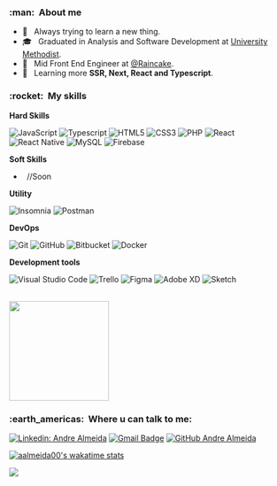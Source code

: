 <h3> :man: &nbsp;About me </h3>

- 🤔 &nbsp; Always trying to learn a new thing.
- 🎓 &nbsp; Graduated in Analysis and Software Development at <a href="https://metodista.br/" target="_blank">University Methodist</a>.
- 💼 &nbsp; Mid Front End Engineer at <a href="https://raincake.com.br/" target="_blank">@Raincake</a>.
- 🌱 &nbsp; Learning more **SSR, Next, React and Typescript**.

<h3> :rocket: &nbsp;My skills </h3>

**Hard Skills**

![JavaScript](https://img.shields.io/badge/-JavaScript-333333?style=flat&logo=javascript)
![Typescript](https://img.shields.io/badge/-Typescript-333333?style=flat&logo=typescript)
![HTML5](https://img.shields.io/badge/-HTML5-333333?style=flat&logo=HTML5)
![CSS3](https://img.shields.io/badge/-CSS-333333?style=flat&logo=CSS3&logoColor=1572B6)
![PHP](https://img.shields.io/badge/-PHP-333333?style=flat&logo=PHP&logoColor=007396)
![React](https://img.shields.io/badge/-React-333333?style=flat&logo=react)
![React Native](https://img.shields.io/badge/-React%20Native-333333?style=flat&logo=react)
![MySQL](https://img.shields.io/badge/-MySQL-333333?style=flat&logo=mysql)
![Firebase](https://img.shields.io/badge/-Firebase-333333?style=flat&logo=firebase)

**Soft Skills**

- &nbsp; //Soon

**Utility**

![Insomnia](https://img.shields.io/badge/-Insomnia-333333?style=flat&logo=insomnia)
![Postman](https://img.shields.io/badge/-Postman-333333?style=flat&logo=postman)

**DevOps**

![Git](https://img.shields.io/badge/-Git-333333?style=flat&logo=git)
![GitHub](https://img.shields.io/badge/-GitHub-333333?style=flat&logo=github)
![Bitbucket](https://img.shields.io/badge/-Bitbucket-333333?style=flat&logo=bitbucket)
![Docker](https://img.shields.io/badge/-Docker-333333?style=flat&logo=docker)

**Development tools**

![Visual Studio Code](https://img.shields.io/badge/-Visual%20Studio%20Code-333333?style=flat&logo=visual-studio-code)
![Trello](https://img.shields.io/badge/-Trello-333333?style=flat&logo=trello)
![Figma](https://img.shields.io/badge/-Figma-333333?style=flat&logo=figma)
![Adobe XD](https://img.shields.io/badge/-Adobe%20XD-333333?style=flat&logo=adobe-xd)
![Sketch](https://img.shields.io/badge/-Sketch-333333?style=flat&logo=sketch)

<br/>

<a href="https://github.com/aalmeida00">
  <img height="180em" src="https://github-readme-stats.vercel.app/api?username=aalmeida00&theme=dracula&show_icons=true&count_private=true" />
</a>

<br/>

<h3> :earth_americas: &nbsp;Where u can talk to me: </h3>

[![Linkedin: Andre Almeida](https://img.shields.io/badge/-andre--almeida1-blue?style=flat-square&logo=Linkedin&logoColor=white&link=LINK-DO-SEU-LINKEDIN)](https://www.linkedin.com/in/andre-almeida1/)
[![Gmail Badge](https://img.shields.io/badge/-me--aalmeida.tech-006bed?style=flat-square&logo=Gmail&logoColor=white&link=mailto:me@aalmeida.tech)](mailto:me@aalmeida.tech)
[![GitHub Andre Almeida](https://img.shields.io/github/followers/aalmeida00?label=follow&style=social)](https://github.com/aalmeida00)

[![aalmeida00's wakatime stats](https://github-readme-stats.vercel.app/api/wakatime?username=aalmeida00)](https://wakatime.com/@aalmeida00)

![](https://komarev.com/ghpvc/?username=aalmeida00&color=006bed)

